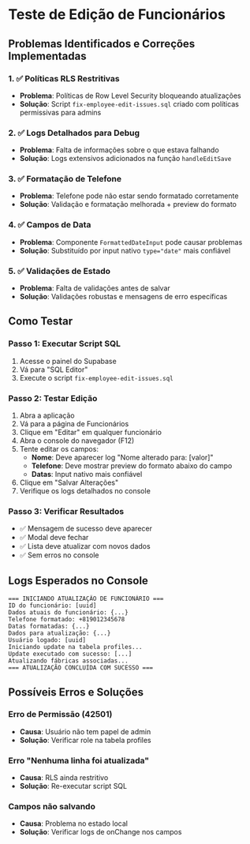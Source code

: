 # Teste de Edição de Funcionários

## Problemas Identificados e Correções Implementadas

### 1. ✅ Políticas RLS Restritivas
- **Problema**: Políticas de Row Level Security bloqueando atualizações
- **Solução**: Script `fix-employee-edit-issues.sql` criado com políticas permissivas para admins

### 2. ✅ Logs Detalhados para Debug
- **Problema**: Falta de informações sobre o que estava falhando
- **Solução**: Logs extensivos adicionados na função `handleEditSave`

### 3. ✅ Formatação de Telefone
- **Problema**: Telefone pode não estar sendo formatado corretamente
- **Solução**: Validação e formatação melhorada + preview do formato

### 4. ✅ Campos de Data
- **Problema**: Componente `FormattedDateInput` pode causar problemas
- **Solução**: Substituído por input nativo `type="date"` mais confiável

### 5. ✅ Validações de Estado
- **Problema**: Falta de validações antes de salvar
- **Solução**: Validações robustas e mensagens de erro específicas

## Como Testar

### Passo 1: Executar Script SQL
1. Acesse o painel do Supabase
2. Vá para "SQL Editor"
3. Execute o script `fix-employee-edit-issues.sql`

### Passo 2: Testar Edição
1. Abra a aplicação
2. Vá para a página de Funcionários
3. Clique em "Editar" em qualquer funcionário
4. Abra o console do navegador (F12)
5. Tente editar os campos:
   - **Nome**: Deve aparecer log "Nome alterado para: [valor]"
   - **Telefone**: Deve mostrar preview do formato abaixo do campo
   - **Datas**: Input nativo mais confiável
6. Clique em "Salvar Alterações"
7. Verifique os logs detalhados no console

### Passo 3: Verificar Resultados
- ✅ Mensagem de sucesso deve aparecer
- ✅ Modal deve fechar
- ✅ Lista deve atualizar com novos dados
- ✅ Sem erros no console

## Logs Esperados no Console

```
=== INICIANDO ATUALIZAÇÃO DE FUNCIONÁRIO ===
ID do funcionário: [uuid]
Dados atuais do funcionário: {...}
Telefone formatado: +819012345678
Datas formatadas: {...}
Dados para atualização: {...}
Usuário logado: [uuid]
Iniciando update na tabela profiles...
Update executado com sucesso: [...]
Atualizando fábricas associadas...
=== ATUALIZAÇÃO CONCLUÍDA COM SUCESSO ===
```

## Possíveis Erros e Soluções

### Erro de Permissão (42501)
- **Causa**: Usuário não tem papel de admin
- **Solução**: Verificar role na tabela profiles

### Erro "Nenhuma linha foi atualizada"
- **Causa**: RLS ainda restritivo
- **Solução**: Re-executar script SQL

### Campos não salvando
- **Causa**: Problema no estado local
- **Solução**: Verificar logs de onChange nos campos